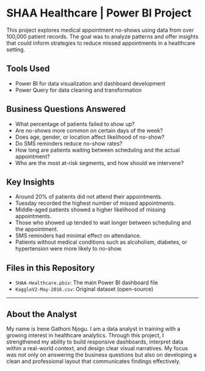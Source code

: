# SHAA Healthcare | Power BI Project

This project explores medical appointment no-shows using data from over 100,000 patient records. The goal was to analyze patterns and offer insights that could inform strategies to reduce missed appointments in a healthcare setting.

## Tools Used
- Power BI for data visualization and dashboard development
- Power Query for data cleaning and transformation

## Business Questions Answered
- What percentage of patients failed to show up?
- Are no-shows more common on certain days of the week?
- Does age, gender, or location affect likelihood of no-show?
- Do SMS reminders reduce no-show rates?
- How long are patients waiting between scheduling and the actual appointment?
- Who are the most at-risk segments, and how should we intervene?

## Key Insights
- Around 20% of patients did not attend their appointments.
- Tuesday recorded the highest number of missed appointments.
- Middle-aged patients showed a higher likelihood of missing appointments.
- Those who showed up tended to wait longer between scheduling and the appointment.
- SMS reminders had minimal effect on attendance.
- Patients without medical conditions such as alcoholism, diabetes, or hypertension were more likely to no-show.

## Files in this Repository
- `SHAA-Healthcare.pbix`: The main Power BI dashboard file
- `KaggleV2-May-2016.csv`: Original dataset (open-source)



---

## About the Analyst

My name is Irene Gathoni Njogu. I am a data analyst in training with a growing interest in healthcare analytics. Through this project, I strengthened my ability to build responsive dashboards, interpret data within a real-world context, and design clear visual narratives. My focus was not only on answering the business questions but also on developing a clean and professional layout that communicates findings effectively.

